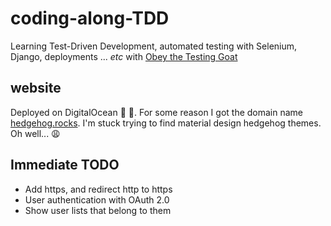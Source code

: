 # coding-along-TDD
Learning Test-Driven Development, automated testing with Selenium, Django, deployments ... *etc*
with [Obey the Testing Goat](https://www.obeythetestinggoat.com)

## website

Deployed on DigitalOcean :ocean: :dizzy:. For some reason I got the domain name [hedgehog.rocks](http://www.hedgehog.rocks).
I'm stuck trying to find material design hedgehog themes. Oh well... :weary:

## Immediate TODO
* Add https, and redirect http to https
* User authentication with OAuth 2.0
* Show user lists that belong to them
